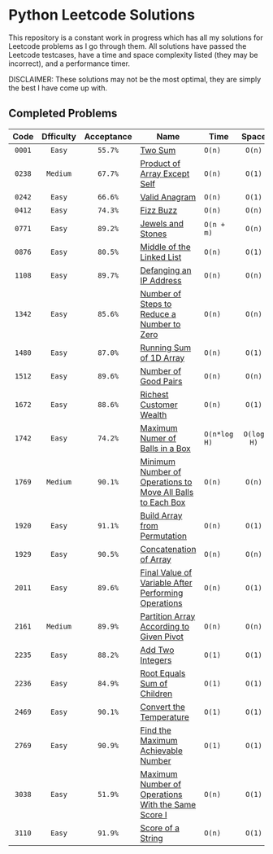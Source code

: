 # Python Leetcode Solutions
This repository is a constant work in progress which has all my solutions for Leetcode problems as I go through them. All solutions have passed the Leetcode testcases, have a time and space complexity listed (they may be incorrect), and a performance timer.  
  
DISCLAIMER: These solutions may not be the most optimal, they are simply the best I have come up with.

## Completed Problems
|  Code  | Dfficulty | Acceptance |                                                                              Name                                                                               |    Time     |   Space   |
| :---:  |   :---:   |    :---:   |                                                                              ---                                                                                |    ---      |   :---:   |
| `0001` | `Easy`    | `55.7%`    | [Two Sum](https://leetcode.com/problems/two-sum)                                                                                                                | `O(n)`      | `O(n)`    |
| `0238` | `Medium`  | `67.7%`    | [Product of Array Except Self](https://leetcode.com/problems/product-of-array-except-self)                                                                      | `O(n)`      | `O(1)`    |
| `0242` | `Easy`    | `66.6%`    | [Valid Anagram](https://leetcode.com/problems/valid-anagram)                                                                                                    | `O(n)`      | `O(1)`    |
| `0412` | `Easy`    | `74.3%`    | [Fizz Buzz](https://leetcode.com/problems/fizz-buzz)                                                                                                            | `O(n)`      | `O(n)`    |
| `0771` | `Easy`    | `89.2%`    | [Jewels and Stones](https://leetcode.com/problems/jewels-and-stones)                                                                                            | `O(n + m)`  | `O(n)`    |
| `0876` | `Easy`    | `80.5%`    | [Middle of the Linked List](https://leetcode.com/problems/middle-of-the-linked-list)                                                                            | `O(n)`      | `O(1)`    |
| `1108` | `Easy`    | `89.7%`    | [Defanging an IP Address](https://leetcode.com/problems/defanging-an-ip-address)                                                                                | `O(n)`      | `O(n)`    |
| `1342` | `Easy`    | `85.6%`    | [Number of Steps to Reduce a Number to Zero](https://leetcode.com/problems/number-of-steps-to-reduce-a-number-to-zero)                                          | `O(n)`      | `O(n)`    |
| `1480` | `Easy`    | `87.0%`    | [Running Sum of 1D Array](https://leetcode.com/problems/running-sum-of-1d-array)                                                                                | `O(n)`      | `O(1)`    |
| `1512` | `Easy`    | `89.6%`    | [Number of Good Pairs](https://leetcode.com/problems/number-of-good-pairs)                                                                                      | `O(n)`      | `O(n)`    |
| `1672` | `Easy`    | `88.6%`    | [Richest Customer Wealth](https://leetcode.com/problems/richest-customer-wealth)                                                                                | `O(n)`      | `O(1)`    |
| `1742` | `Easy`    | `74.2%`    | [Maximum Numer of Balls in a Box](https://leetcode.com/problems/maximum-number-of-balls-in-a-box)                                                               | `O(n*log H)`| `O(log H)`|
| `1769` | `Medium`  | `90.1%`    | [Minimum Number of Operations to Move All Balls to Each Box](https://leetcode.com/problems/minimum-number-of-operations-to-move-all-balls-to-each-box)          | `O(n)`      | `O(n)`    |
| `1920` | `Easy`    | `91.1%`    | [Build Array from Permutation](https://leetcode.com/problems/build-array-from-permutation)                                                                      | `O(n)`      | `O(1)`    |
| `1929` | `Easy`    | `90.5%`    | [Concatenation of Array](https://leetcode.com/problems/concatenation-of-array)                                                                                  | `O(n)`      | `O(n)`    |
| `2011` | `Easy`    | `89.6%`    | [Final Value of Variable After Performing Operations](https://leetcode.com/problems/final-value-of-variable-after-performing-operations)                        | `O(n)`      | `O(1)`    |
| `2161` | `Medium`  | `89.9%`    | [Partition Array According to Given Pivot](https://leetcode.com/problems/partition-array-according-to-given-pivot)                                              | `O(n)`      | `O(n)`    |
| `2235` | `Easy`    | `88.2%`    | [Add Two Integers](https://leetcode.com/problems/add-two-integers)                                                                                              | `O(1)`      | `O(1)`    |
| `2236` | `Easy`    | `84.9%`    | [Root Equals Sum of Children](https://leetcode.com/problems/root-equals-sum-of-children)                                                                        | `O(1)`      | `O(1)`    |
| `2469` | `Easy`    | `90.1%`    | [Convert the Temperature](https://leetcode.com/problems/convert-the-temperature)                                                                                | `O(1)`      | `O(1)`    |
| `2769` | `Easy`    | `90.9%`    | [Find the Maximum Achievable Number](https://leetcode.com/problems/find-the-maximum-achievable-number)                                                          | `O(1)`      | `O(1)`    |
| `3038` | `Easy`    | `51.9%`    | [Maximum Number of Operations With the Same Score I](https://leetcode.com/problems/maximum-number-of-operations-with-the-same-score-i)                          | `O(n)`      | `O(1)`    |
| `3110` | `Easy`    | `91.9%`    | [Score of a String](https://leetcode.com/problems/score-of-a-string)                                                                                            | `O(n)`      | `O(1)`    |
